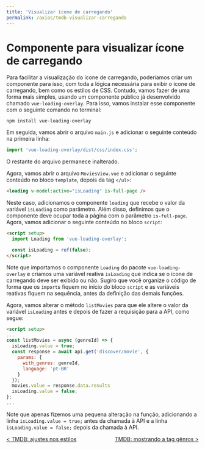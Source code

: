 ```yaml
---
title: 'Visualizar ícone de carregando'
permalink: /axios/tmdb-visualizar-carregando
---
```


# Componente para visualizar ícone de carregando

Para facilitar a visualização do ícone de carregando, poderíamos criar um componente para isso, com toda a lógica necessária para exibir o ícone de carregando, bem como os estilos de CSS. Contudo, vamos fazer de uma forma mais simples, usando um componente público já desenvolvido chamado `vue-loading-overlay`. Para isso, vamos instalar esse componente com o seguinte comando no terminal:

```
npm install vue-loading-overlay
```

Em seguida, vamos abrir o arquivo `main.js` e adicionar o seguinte conteúdo na primeira linha:

```js
import 'vue-loading-overlay/dist/css/index.css';
```

O restante do arquivo permanece inalterado.

Agora, vamos abrir o arquivo `MoviesView.vue` e adicionar o seguinte conteúdo no bloco `template`, depois da tag `</ul>`:

```html
<loading v-model:active="isLoading" is-full-page />
```

Neste caso, adicionamos o componente `loading` que recebe o valor da variável `isLoading` como parâmetro. Além disso, definimos que o componente deve ocupar toda a página com o parâmetro `is-full-page`. Agora, vamos adicionar o seguinte conteúdo no bloco `script`:

```html
<script setup>
  import Loading from 'vue-loading-overlay';

  const isLoading = ref(false);
</script>
```

Note que importamos o componente `Loading` do pacote `vue-loading-overlay` e criamos uma variável reativa `isLoading` que indica se o ícone de carregando deve ser exibido ou não. Sugiro que você organize o código de forma que os `import`s fiquem no início do bloco `script` e as variáveis reativas fiquem na sequência, antes da definição das demais funções.

Agora, vamos alterar o método `listMovies` para que ele altere o valor da variável `isLoading` antes e depois de fazer a requisição para a API, como segue:

```html
<script setup>
...
const listMovies = async (genreId) => {
  isLoading.value = true;
  const response = await api.get('discover/movie', {
    params: {
      with_genres: genreId,
      language: 'pt-BR'
    }
  });
  movies.value = response.data.results
  isLoading.value = false;
};
...
```

Note que apenas fizemos uma pequena alteração na função, adicionando a linha `isLoading.value = true;` antes da chamada à API e a linha `isLoading.value = false;` depois da chamada à API.

<span style="display: flex; justify-content: space-between;"><span>[&lt; TMDB: ajustes nos estilos](tmdb-ajustes-estilos.html 'Anterior')</span> <span>[TMDB: mostrando a tag gênros &gt;](tmdb-mostrando-tag-generos.html 'Próximo')</span></span>
